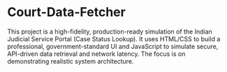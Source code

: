# Court-Data-Fetcher
This project is a high-fidelity, production-ready simulation of the Indian Judicial Service Portal (Case Status Lookup). It uses HTML/CSS to build a professional, government-standard UI and JavaScript to simulate secure, API-driven data retrieval and network latency. The focus is on demonstrating realistic system architecture.
